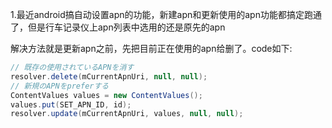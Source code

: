 1.最近android搞自动设置apn的功能，新建apn和更新使用的apn功能都搞定跑通了，但是行车记录仪上apn列表中选用的还是原先的apn

解决方法就是更新apn之前，先把目前正在使用的apn给删了。code如下:

```java
// 既存の使用されているAPNを消す
resolver.delete(mCurrentApnUri, null, null);
// 新規のAPNをpreferする
ContentValues values = new ContentValues();
values.put(SET_APN_ID, id);
resolver.update(mCurrentApnUri, values, null, null);
```
